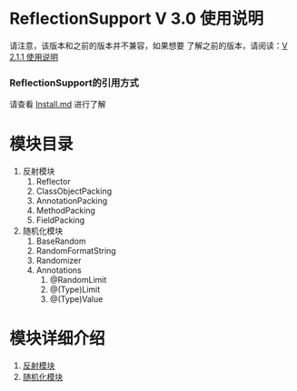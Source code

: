 # ReflectionSupport V 3.0 使用说明
请注意，该版本和之前的版本并不兼容，如果想要
了解之前的版本，请阅读：[V 2.1.1 使用说明](V2.1.1-/README.md)

### ReflectionSupport的引用方式
请查看 [Install.md](Install.md) 进行了解

# 模块目录
1. 反射模块
    1. Reflector
    2. ClassObjectPacking
    3. AnnotationPacking
    4. MethodPacking
    5. FieldPacking
2. 随机化模块
    1. BaseRandom
    2. RandomFormatString
    3. Randomizer
    4. Annotations
        1. @RandomLimit
        2. @(Type)Limit
        3. @(Type)Value

# 模块详细介绍
1. [反射模块](ReflectionModle.md)
2. [随机化模块](RandomModle.md)